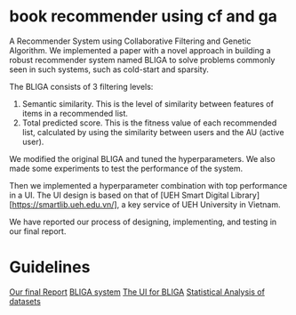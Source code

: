 # book recommender using cf and ga
 A Recommender System using Collaborative Filtering and Genetic Algorithm. We implemented a paper with a novel approach in building a robust recommender system named BLIGA to solve problems commonly seen in such systems, such as cold-start and sparsity.
 
 The BLIGA consists of 3 filtering levels:
 1. Semantic similarity. This is the level of similarity between features of items in a recommended list.
 2. Total predicted score. This is the fitness value of each recommended list, calculated by using the similarity between users and the AU (active user).

We modified the original BLIGA and tuned the hyperparameters. We also made some experiments to test the performance of the system.

Then we implemented a hyperparameter combination with top performance in a UI. The UI design is based on that of [UEH Smart Digital Library][https://smartlib.ueh.edu.vn/], a key service of UEH University in Vietnam.

We have reported our process of designing, implementing, and testing in our final report.

# Guidelines
[Our final Report](UEH500Report.pdf)
[BLIGA system](Algorithm/main.py)
[The UI for BLIGA](UI/main.py)
[Statistical Analysis of datasets](Algorithm/statistics.ipynb)
